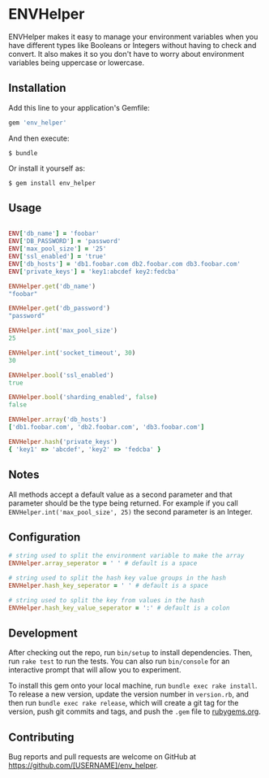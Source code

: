 # ENVHelper

ENVHelper makes it easy to manage your environment variables when you have
different types like Booleans or Integers without having to check and convert.
It also makes it so you don't have to worry about environment variables being
uppercase or lowercase.

## Installation

Add this line to your application's Gemfile:

```ruby
gem 'env_helper'
```

And then execute:

    $ bundle

Or install it yourself as:

    $ gem install env_helper

## Usage

```ruby

ENV['db_name'] = 'foobar'
ENV['DB_PASSWORD'] = 'password'
ENV['max_pool_size'] = '25'
ENV['ssl_enabled'] = 'true'
ENV['db_hosts'] = 'db1.foobar.com db2.foobar.com db3.foobar.com'
ENV['private_keys'] = 'key1:abcdef key2:fedcba'

ENVHelper.get('db_name')
"foobar"

ENVHelper.get('db_password')
"password"

ENVHelper.int('max_pool_size')
25

ENVHelper.int('socket_timeout', 30)
30

ENVHelper.bool('ssl_enabled')
true

ENVHelper.bool('sharding_enabled', false)
false

ENVHelper.array('db_hosts')
['db1.foobar.com', 'db2.foobar.com', 'db3.foobar.com']

ENVHelper.hash('private_keys')
{ 'key1' => 'abcdef', 'key2' => 'fedcba' }
```

## Notes
All methods accept a default value as a second parameter and that parameter
should be the type being returned. For example if you call
`ENVHelper.int('max_pool_size', 25)` the second parameter is an Integer.

## Configuration

```ruby
# string used to split the environment variable to make the array
ENVHelper.array_seperator = ' ' # default is a space

# string used to split the hash key value groups in the hash
ENVHelper.hash_key_seperator = ' ' # default is a space

# string used to split the key from values in the hash
ENVHelper.hash_key_value_seperator = ':' # default is a colon
```

## Development

After checking out the repo, run `bin/setup` to install dependencies. Then, run `rake test` to run the tests. You can also run `bin/console` for an interactive prompt that will allow you to experiment.

To install this gem onto your local machine, run `bundle exec rake install`. To release a new version, update the version number in `version.rb`, and then run `bundle exec rake release`, which will create a git tag for the version, push git commits and tags, and push the `.gem` file to [rubygems.org](https://rubygems.org).

## Contributing

Bug reports and pull requests are welcome on GitHub at https://github.com/[USERNAME]/env_helper.
